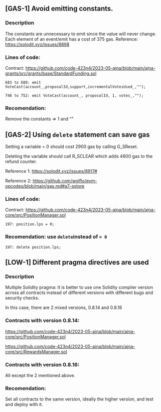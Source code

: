 ## [GAS-1] Avoid emitting constants.

### Description

The constants are unnecessary to emit since the value will never change. Each element of an event/emit has a cost of 375 gas.
Reference: https://solodit.xyz/issues/8898

### Lines of code:

Contract: https://github.com/code-423n4/2023-05-ajna/blob/main/ajna-grants/src/grants/base/StandardFunding.sol

`683 to 689: emit VoteCast(account_,proposalId,support,incrementalVotesUsed_,"");`

`746 to 752: emit VoteCast(account_, proposalId, 1, votes_,"");`

### Recomendation:

Remove the constants => 1 and ""

## [GAS-2] Using `delete` statement can save gas

Setting a variable = 0 should cost 2900 gas by calling G_SReset.

Deleting the variable should call R_SCLEAR which adds 4800 gas to the refund counter.

Reference 1: https://solodit.xyz/issues/8917#

Reference 2: https://github.com/wolflo/evm-opcodes/blob/main/gas.md#a7-sstore

### Lines of code:

Contract: https://github.com/code-423n4/2023-05-ajna/blob/main/ajna-core/src/PositionManager.sol

`197: position.lps = 0;`

### Recomendation: use `delete`instead of `= 0`

`197: delete position.lps;`

## [LOW-1] Different pragma directives are used

### Description

Multiple Solidity pragma: It is better to use one Solidity compiler version across all contracts instead of different versions with different bugs and security checks.

In this case, there are 2 mixed versions, 0.8.14 and 0.8.16

### Contracts with version 0.8.14:

https://github.com/code-423n4/2023-05-ajna/blob/main/ajna-core/src/PositionManager.sol

https://github.com/code-423n4/2023-05-ajna/blob/main/ajna-core/src/RewardsManager.sol

### Contracts with version 0.8.16:

All except the 2 mentioned above.

### Recomendation:

Set all contracts to the same version, ideally the higher version, and test and deploy with it.



